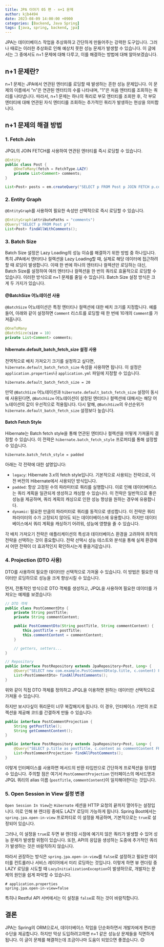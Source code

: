 ```yaml
---
title: JPA 이야기 05 편 - n+1 문제
author: kjb4494
date: 2023-08-09 14:00:00 +0900
categories: [Backend, Java Spring]
tags: [java, spring, backend, jpa]
---
```


JPA는 데이터베이스 작업을 추상화하고 간단하게 만들어주는 강력한 도구입니다. 그러나 때로는 이러한 추상화로 인해 예상치 못한 성능 문제가 발생할 수 있습니다. 이 글에서는 그 중에서도 n+1 문제에 대해 다루고, 이를 해결하는 방법에 대해 알아보겠습니다.

## n+1 문제란?

n+1 문제는 JPA에서 연관된 엔터티를 로딩할 때 발생하는 흔한 성능 문제입니다.
이 문제의 이름에서 "n"은 연관된 엔터티의 수를 나타내며, "1"은 처음 엔터티를 조회하는 쿼리를 나타냅니다. 따라서, n+1 문제는 하나의 쿼리로 부모 엔터티를 조회한 후, 각 부모 엔터티에 대해 연관된 자식 엔터티를 조회하는 추가적인 쿼리가 발생하는 현상을 의미합니다.

## n+1 문제의 해결 방법

### 1. **Fetch Join**

JPQL의 JOIN FETCH를 사용하여 연관된 엔터티를 즉시 로딩할 수 있습니다.

```java
@Entity
public class Post {
    @OneToMany(fetch = FetchType.LAZY)
    private List<Comment> comments;
}

List<Post> posts = em.createQuery("SELECT p FROM Post p JOIN FETCH p.comments", Post.class).getResultList();
```

### 2. **Entity Graph**

`@EntityGraph`를 사용하여 필요한 속성만 선택적으로 즉시 로딩할 수 있습니다.

```java
@EntityGraph(attributePaths = "comments")
@Query("SELECT p FROM Post p")
List<Post> findAllWithComments();
```

### 3. **Batch Size**

Batch Size 설정은 Lazy Loading의 성능 이슈를 해결하기 위한 방법 중 하나입니다. 특히 JPA에서 엔터티나 컬렉션을 Lazy Loading할 때, 실제로 해당 데이터에 접근하려 할 때 로딩이 발생합니다. 이때 한 번에 하나의 엔터티나 컬렉션만 로딩하는 대신, Batch Size를 설정하여 여러 엔터티나 컬렉션을 한 번의 쿼리로 효율적으로 로딩할 수 있습니다. 이러한 방식으로 n+1 문제를 줄일 수 있습니다. Batch Size 설정 방식은 크게 두 가지가 있습니다.

#### @BatchSize 어노테이션 사용

`@BatchSize` 어노테이션은 특정 엔터티나 컬렉션에 대한 배치 크기를 지정합니다. 예를 들어, 아래와 같이 설정하면 `Comment` 리스트를 로딩할 때 한 번에 10개의 `Comment`를 가져옵니다.

```java
@OneToMany
@BatchSize(size = 10)
private List<Comment> comments;
```

#### hibernate.default_batch_fetch_size 설정 사용

전역적으로 배치 가져오기 크기를 설정하고 싶다면, `hibernate.default_batch_fetch_size` 속성을 사용하면 됩니다. 이 설정은 `application.properties`나 `application.yml` 파일에 지정할 수 있습니다.

```properties
hibernate.default_batch_fetch_size = 20
```

만약 `@BatchSize` 어노테이션과 `hibernate.default_batch_fetch_size` 설정이 동시에 사용된다면, `@BatchSize` 어노테이션이 설정된 엔터티나 컬렉션에 대해서는 해당 어노테이션의 값이 우선적으로 적용됩니다. 다시 말해, `@BatchSize`의 우선순위가 `hibernate.default_batch_fetch_size` 설정보다 높습니다.

#### Batch Fetch Style

Hibernate는 Batch fetch style을 통해 연관된 엔터티나 컬렉션을 어떻게 가져올지 결정할 수 있습니다. 이 전략은 `hibernate.batch_fetch_style` 프로퍼티를 통해 설정할 수 있습니다.

```properties
hibernate.batch_fetch_style = padded
```

아래는 각 전략에 대한 설명입니다:

- `legacy`: Hibernate 3.x의 fetch style입니다. 기본적으로 사용되는 전략으로, 이전 버전의 Hibernate에서 사용되던 방식입니다.
- `padded`: 항상 고정된 수의 파라미터로 쿼리를 실행합니다. 이로 인해 데이터베이스는 쿼리 계획을 일관되게 생성하고 캐싱할 수 있습니다. 이 전략은 일반적으로 좋은 성능을 제공하며, 쿼리 계획의 캐싱으로 인한 성능 향상을 원하는 경우에 유용합니다.
- `dynamic`: 필요한 만큼의 파라미터로 쿼리를 동적으로 생성합니다. 이 전략은 쿼리 파라미터의 수가 고정되지 않아도 되는 데이터베이스에 유용합니다. 하지만 데이터베이스에서 쿼리 계획을 캐싱하기 어려워, 성능에 영향을 줄 수 있습니다.

각 배치 가져오기 전략은 애플리케이션의 특성과 데이터베이스 환경을 고려하여 최적의 전략을 선택하는 것이 중요합니다. 전략 선택시 성능 테스트와 분석을 통해 실제 환경에서 어떤 전략이 더 효과적인지 확인하시는게 좋을거같습니다.

### 4. **Projection (DTO 사용)**

DTO를 사용하여 필요한 데이터만 선택적으로 가져올 수 있습니다. 이 방법은 필요한 데이터만 로딩하므로 성능을 크게 향상시킬 수 있습니다.

먼저, 전통적인 방식으로 DTO 객체를 생성하고, JPQL을 사용하여 필요한 데이터를 가져오는 예제를 보겠습니다:

```java
// DTO 객체
public class PostCommentDto {
    private String postTitle;
    private String commentContent;

    public PostCommentDto(String postTitle, String commentContent) {
        this.postTitle = postTitle;
        this.commentContent = commentContent;
    }

    // getters, setters...
}

// Repository
public interface PostRepository extends JpaRepository<Post, Long> {
    @Query("SELECT new com.example.PostCommentDto(p.title, c.content) FROM Post p JOIN p.comments c")
    List<PostCommentDto> findAllPostComments();
}
```

위와 같이 직접 DTO 객체를 정의하고 JPQL을 이용하면 원하는 데이터만 선택적으로 가져올 수 있습니다.

하지만 보시다싶이 쿼리문이 너무 복잡해지게 됩니다. 이 경우, 인터페이스 기반의 프로젝션을 제공해 코드를 간결하게 만들 수 있습니다:

```java
public interface PostCommentProjection {
    String getPostTitle();
    String getCommentContent();
}

public interface PostRepository extends JpaRepository<Post, Long> {
    @Query("SELECT p.title as postTitle, c.content as commentContent FROM Post p JOIN p.comments c")
    List<PostCommentProjection> findAllPostComments();
}
```

이렇게 인터페이스를 사용하면 메서드의 반환 타입만으로 간단하게 프로젝션을 정의할 수 있습니다. 주의할 점은 여기서 `PostCommentProjection` 인터페이스의 메서드명과 JPQL 쿼리의 alias 이름 (`postTitle`, `commentContent`)이 일치해야한다는 것입니다.

### 5. **Open Session in View 설정 변경**

`Open Session In View`는 `Hibernate` 세션을 HTTP 요청의 끝까지 열어두는 설정입니다. 이로 인해 뷰 렌더링 중에도 LAZY 로딩이 가능하게 됩니다. Spring Boot에서는 `spring.jpa.open-in-view` 프로퍼티로 이 설정을 제공하며, 기본적으로는 `true`로 설정되어 있습니다.

그러나, 이 설정을 `true`로 두면 뷰 렌더링 시점에 예기치 않은 쿼리가 발생할 수 있어 성능 문제가 발생할 위험이 있습니다. 또한, API의 응답을 생성하는 도중에 추가적인 쿼리가 발생하는 것은 바람직하지 않습니다.

따라서 권장하는 방식은 `spring.jpa.open-in-view`를 `false`로 설정하고 필요한 데이터를 컨트롤러나 서비스 레이어에서 미리 로딩하는 것입니다. 이렇게 하면 뷰 렌더링 중 LAZY 로딩을 시도할 때 `LazyInitializationException`이 발생하므로, 개발자는 문제의 원인을 쉽게 파악할 수 있습니다.

```properties
# application.properties
spring.jpa.open-in-view=false
```

특히나 Restful API 서버에서는 이 설정을 `false`로 하는 것이 바람직합니다.

## 결론

JPA는 Spring의 ORM으로서, 데이터베이스 작업을 단순화하면서 개발자에게 편리한 수단을 제공합니다. 하지만 막상 도입하려고하면 n+1 같은 성능상 문제들을 직면하게 됩니다. 이 글이 문제를 해결하는데 조금이나마 도움이 되었으면 좋겠습니다. 😊
